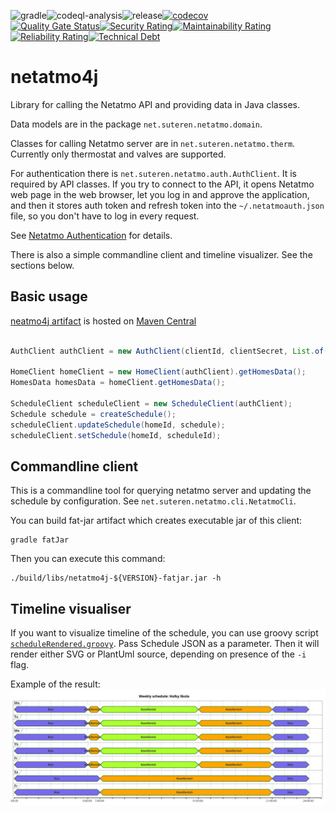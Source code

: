 ![gradle](https://github.com/konikvranik/netatmo4j/actions/workflows/gradle.yml/badge.svg)![codeql-analysis](https://github.com/konikvranik/netatmo4j/actions/workflows/codeql-analysis.yml/badge.svg)![release](https://github.com/konikvranik/netatmo4j/actions/workflows/gradle-publish.yml/badge.svg)[![codecov](https://codecov.io/gh/konikvranik/netatmo4j/graph/badge.svg?token=KXDRNR6D2N)](https://codecov.io/gh/konikvranik/netatmo4j)\
[![Quality Gate Status](https://sonarcloud.io/api/project_badges/measure?project=konikvranik_netatmo4j&metric=alert_status)](https://sonarcloud.io/summary/new_code?id=konikvranik_netatmo4j)[![Security Rating](https://sonarcloud.io/api/project_badges/measure?project=konikvranik_netatmo4j&metric=security_rating)](https://sonarcloud.io/summary/new_code?id=konikvranik_netatmo4j)[![Maintainability Rating](https://sonarcloud.io/api/project_badges/measure?project=konikvranik_netatmo4j&metric=sqale_rating)](https://sonarcloud.io/summary/new_code?id=konikvranik_netatmo4j)[![Reliability Rating](https://sonarcloud.io/api/project_badges/measure?project=konikvranik_netatmo4j&metric=reliability_rating)](https://sonarcloud.io/summary/new_code?id=konikvranik_netatmo4j)[![Technical Debt](https://sonarcloud.io/api/project_badges/measure?project=konikvranik_netatmo4j&metric=sqale_index)](https://sonarcloud.io/summary/new_code?id=konikvranik_netatmo4j)

# netatmo4j

Library for calling the Netatmo API and providing data in Java classes.

Data models are in the package `net.suteren.netatmo.domain`.

Classes for calling Netatmo server are in `net.suteren.netatmo.therm`.
Currently only thermostat and valves are supported.

For authentication there is `net.suteren.netatmo.auth.AuthClient`.
It is required by API classes.
If you try to connect to the API, it opens Netatmo web page in the web browser,
let you log in and approve the application, and then it stores auth token and refresh token into the `~/.netatmoauth.json` file,
so you don't have to log in every request.

See [Netatmo Authentication](https://dev.netatmo.com/apidocumentation/oauth) for details.

There is also a simple commandline client and timeline visualizer. See the sections below.

## Basic usage

[neatmo4j artifact](https://central.sonatype.com/artifact/net.suteren.netatmo/netatmo4j) is hosted on [Maven Central](https://central.sonatype.com/)

```java

AuthClient authClient =	new AuthClient(clientId, clientSecret, List.of("read_thermostat", "write_thermostat"), "Netatmo tool", authconfig);

HomeClient homeClient = new HomeClient(authClient).getHomesData();
HomesData homesData = homeClient.getHomesData();

ScheduleClient scheduleClient = new ScheduleClient(authClient);
Schedule schedule = createSchedule();
scheduleClient.updateSchedule(homeId, schedule);
scheduleClient.setSchedule(homeId, scheduleId);

```

## Commandline client

This is a commandline tool for querying netatmo server and updating the schedule by configuration.
See `net.suteren.netatmo.cli.NetatmoCli`.

You can build fat-jar artifact which creates executable jar of this client:

```shell
gradle fatJar
```

Then you can execute this command:

```shell
./build/libs/netatmo4j-${VERSION}-fatjar.jar -h
```

## Timeline visualiser

If you want to visualize timeline of the schedule,
you can use groovy script [`scheduleRendered.groovy`](bin/scheduleRendered.groovy).
Pass Schedule JSON as a parameter.
Then it will render either SVG or PlantUml source, depending on presence of the `-i` flag.

Example of the result: ![timeline example](example_timeline.svg)